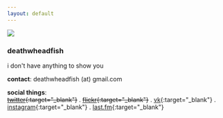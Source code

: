 ```yaml
---
layout: default
---
```

![](../assets/-.jpg)

### deathwheadfish  


i don't have anything to show you  

**contact**: deathwheadfish (at) gmail.com   

**social things**:  
~~[twitter](){:target="_blank"}~~ . ~~[flickr](){:target="_blank"}~~ . [vk](https://vk.com/coldcoldcomfort){:target="_blank"} . [instagram](http://instagr.am/deathwheadfish){:target="_blank"} . [last.fm](http://last.fm/user/deathwheadfish){:target="_blank"}